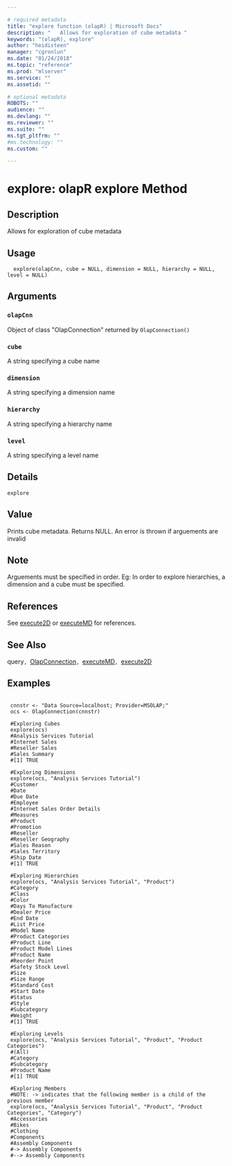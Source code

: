 ```yaml
--- 

# required metadata 
title: "explore function (olapR) | Microsoft Docs" 
description: "   Allows for exploration of cube metadata " 
keywords: "(olapR), explore" 
author: "heidisteen" 
manager: "cgronlun" 
ms.date: "01/24/2018" 
ms.topic: "reference" 
ms.prod: "mlserver" 
ms.service: "" 
ms.assetid: "" 

# optional metadata 
ROBOTS: "" 
audience: "" 
ms.devlang: "" 
ms.reviewer: "" 
ms.suite: "" 
ms.tgt_pltfrm: "" 
#ms.technology: "" 
ms.custom: "" 

--- 
```




 # explore: olapR explore Method 

 ## Description

Allows for exploration of cube metadata



 ## Usage

```   
  explore(olapCnn, cube = NULL, dimension = NULL, hierarchy = NULL, level = NULL)

```


 ## Arguments



 ### `olapCnn`
 Object of class "OlapConnection" returned by `OlapConnection()` 


 ### `cube`
 A string specifying a cube name 


 ### `dimension`
 A string specifying a dimension name 


 ### `hierarchy`
 A string specifying a hierarchy name 


 ### `level`
 A string specifying a level name 




 ## Details

`explore` 



 ## Value

Prints cube metadata. Returns NULL.
An error is thrown if arguements are invalid


 ## Note

Arguements must be specified in order. Eg: In order to explore hierarchies, a dimension and a cube must be specified.



 ## References
  See [execute2D](Execute2D.md) or [executeMD](ExecuteMD.md) for references.  


 ## See Also

query`, `[OlapConnection](OlapConnection.md)`, `[executeMD](ExecuteMD.md)`, `[execute2D](Execute2D.md)


 ## Examples

 ```

  cnnstr <- "Data Source=localhost; Provider=MSOLAP;"
  ocs <- OlapConnection(cnnstr)

  #Exploring Cubes
  explore(ocs)
  #Analysis Services Tutorial
  #Internet Sales
  #Reseller Sales
  #Sales Summary
  #[1] TRUE

  #Exploring Dimensions
  explore(ocs, "Analysis Services Tutorial")
  #Customer
  #Date
  #Due Date
  #Employee
  #Internet Sales Order Details
  #Measures
  #Product
  #Promotion
  #Reseller
  #Reseller Geography
  #Sales Reason
  #Sales Territory
  #Ship Date
  #[1] TRUE

  #Exploring Hierarchies
  explore(ocs, "Analysis Services Tutorial", "Product")
  #Category
  #Class
  #Color
  #Days To Manufacture
  #Dealer Price
  #End Date
  #List Price
  #Model Name
  #Product Categories
  #Product Line
  #Product Model Lines
  #Product Name
  #Reorder Point
  #Safety Stock Level
  #Size
  #Size Range
  #Standard Cost
  #Start Date
  #Status
  #Style
  #Subcategory
  #Weight
  #[1] TRUE

  #Exploring Levels
  explore(ocs, "Analysis Services Tutorial", "Product", "Product Categories")
  #(All)
  #Category
  #Subcategory
  #Product Name
  #[1] TRUE

  #Exploring Members
  #NOTE: -> indicates that the following member is a child of the previous member
  explore(ocs, "Analysis Services Tutorial", "Product", "Product Categories", "Category")
  #Accessories
  #Bikes
  #Clothing
  #Components
  #Assembly Components
  #-> Assembly Components
  #--> Assembly Components
```

